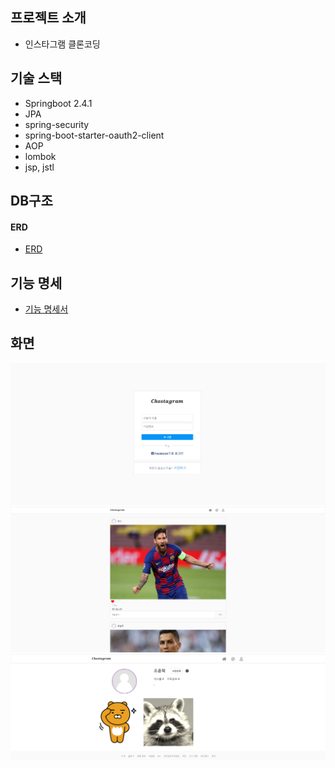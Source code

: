 ## 프로젝트 소개
- 인스타그램 클론코딩

## 기술 스택
   - Springboot 2.4.1
   - JPA
   - spring-security
   - spring-boot-starter-oauth2-client
   - AOP
   - lombok
   - jsp, jstl

   
## DB구조
#### ERD
- [ERD](https://www.erdcloud.com/d/4o95Gzequgk6HJByx)


## 기능 명세
- [기능 명세서](https://capable-fortnight-eae.notion.site/bd5fa377d3d04da094edf652ded523a3)

   
## 화면

![](./images/2021-08-10-23-33-20.png)
![](./images/2021-08-10-23-43-38.png)
![](./images/1628606713813.png)